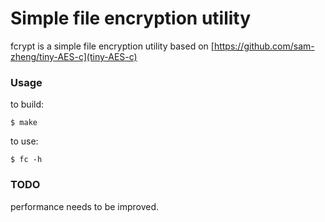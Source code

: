 # Simple file encryption utility

fcrypt is a simple file encryption utility based on [https://github.com/sam-zheng/tiny-AES-c](tiny-AES-c)

### Usage

to build:

	$ make

to use:

	$ fc -h

### TODO

performance needs to be improved.

